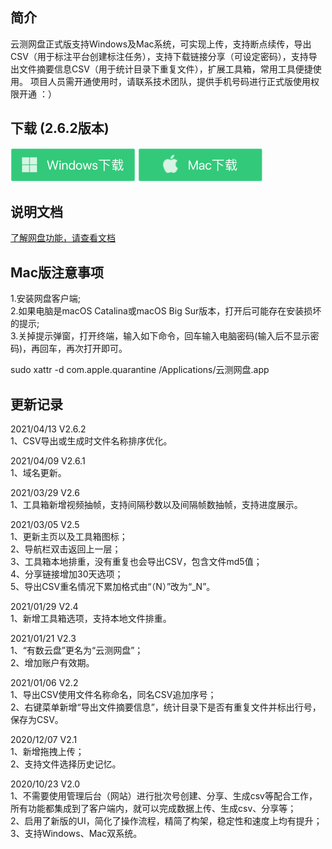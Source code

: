 ## 简介

云测网盘正式版支持Windows及Mac系统，可实现上传，支持断点续传，导出CSV（用于标注平台创建标注任务），支持下载链接分享（可设定密码），支持导出文件摘要信息CSV（用于统计目录下重复文件），扩展工具箱，常用工具便捷使用。
项目人员需开通使用时，请联系技术团队，提供手机号码进行正式版使用权限开通 ：）

## 下载  (2.6.2版本)

[![](./images/windows.png)](http://ysdm.yscdn.testin.cn/pan/581242/download20210413/testin_pan_win_setup_2.6.2.exe?e=1649841024&token=zWgdjdRsH7WGyRTkxjc31KVUk1X8EoyE9qStHqaU:6Nq1XgT8erKyTGjNV3SMag7oViY=)
[![](./images/mac.png)](http://ysdm.yscdn.testin.cn/pan/581242/download20210413/testin_pan_mac_setup_2.6.2.dmg?e=1649841012&token=zWgdjdRsH7WGyRTkxjc31KVUk1X8EoyE9qStHqaU:VBLi6Di9edtJ1uGn7pHEsqcIauo=)

## 说明文档 
[了解网盘功能，请查看文档](https://testindata.gitbook.io/label/pan/files)  

## Mac版注意事项
1.安装网盘客户端;  
2.如果电脑是macOS Catalina或macOS Big Sur版本，打开后可能存在安装损坏的提示;  
3.关掉提示弹窗，打开终端，输入如下命令，回车输入电脑密码(输入后不显示密码)，再回车，再次打开即可。  

sudo xattr -d com.apple.quarantine /Applications/云测网盘.app

## 更新记录  
2021/04/13 V2.6.2  
1、CSV导出或生成时文件名称排序优化。

2021/04/09 V2.6.1  
1、域名更新。  

2021/03/29 V2.6  
1、工具箱新增视频抽帧，支持间隔秒数以及间隔帧数抽帧，支持进度展示。  

2021/03/05  V2.5  
1、更新主页以及工具箱图标；  
2、导航栏双击返回上一层；  
3、工具箱本地排重，没有重复也会导出CSV，包含文件md5值；  
4、分享链接增加30天选项；  
5、导出CSV重名情况下累加格式由“（N）”改为“_N”。  

2021/01/29  V2.4  
1、新增工具箱选项，支持本地文件排重。  

2021/01/21  V2.3  
1、“有数云盘”更名为“云测网盘”；  
2、增加账户有效期。  

2021/01/06  V2.2  
1、导出CSV使用文件名称命名，同名CSV追加序号；  
2、右键菜单新增“导出文件摘要信息”，统计目录下是否有重复文件并标出行号，保存为CSV。  

2020/12/07  V2.1  
1、新增拖拽上传；  
2、支持文件选择历史记忆。  

2020/10/23  V2.0  
1、不需要使用管理后台（网站）进行批次号创建、分享、生成csv等配合工作，所有功能都集成到了客户端内，就可以完成数据上传、生成csv、分享等；  
2、启用了新版的UI，简化了操作流程，精简了构架，稳定性和速度上均有提升；  
3、支持Windows、Mac双系统。
